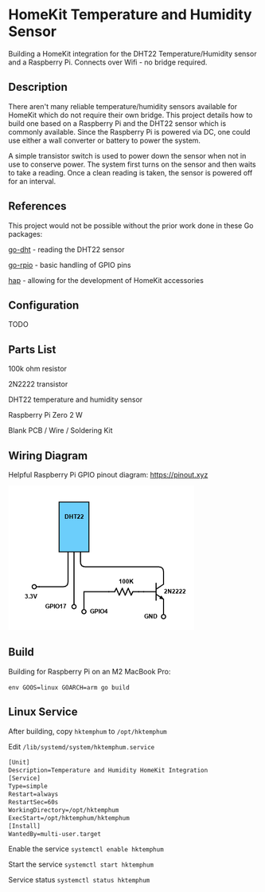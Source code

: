 # HomeKit Temperature and Humidity Sensor
Building a HomeKit integration for the DHT22 Temperature/Humidity sensor and a Raspberry Pi. Connects over Wifi - no bridge required.

## Description
There aren't many reliable temperature/humidity sensors available for HomeKit which do not require their own bridge. This project details how to build one based on a Raspberry Pi and the DHT22 sensor which is commonly available. Since the Raspberry Pi is powered via DC, one could use either a wall converter or battery to power the system.

A simple transistor switch is used to power down the sensor when not in use to conserve power. The system first turns on the sensor and then waits to take a reading. Once a clean reading is taken, the sensor is powered off for an interval.

## References
This project would not be possible without the prior work done in these Go packages:

[go-dht](https://github.com/MichaelS11/go-dht) - reading the DHT22 sensor

[go-rpio](https://github.com/stianeikeland/go-rpio) - basic handling of GPIO pins

[hap](https://github.com/brutella/hap) - allowing for the development of HomeKit accessories

## Configuration
TODO

## Parts List
100k ohm resistor

2N2222 transistor

DHT22 temperature and humidity sensor

Raspberry Pi Zero 2 W

Blank PCB / Wire / Soldering Kit

## Wiring Diagram
Helpful Raspberry Pi GPIO pinout diagram: https://pinout.xyz

![circuit diagram](hktemphum.png?raw=true)

## Build
Building for Raspberry Pi on an M2 MacBook Pro:

`env GOOS=linux GOARCH=arm go build`

## Linux Service
After building, copy `hktemphum` to `/opt/hktemphum`

Edit `/lib/systemd/system/hktemphum.service`

```
[Unit]
Description=Temperature and Humidity HomeKit Integration
[Service]
Type=simple
Restart=always
RestartSec=60s
WorkingDirectory=/opt/hktemphum
ExecStart=/opt/hktemphum/hktemphum
[Install]
WantedBy=multi-user.target
```

Enable the service `systemctl enable hktemphum`

Start the service `systemctl start hktemphum`

Service status `systemctl status hktemphum`

